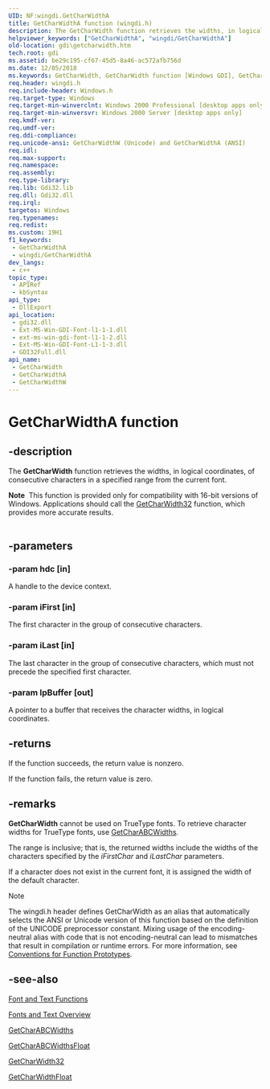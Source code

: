 ```yaml
---
UID: NF:wingdi.GetCharWidthA
title: GetCharWidthA function (wingdi.h)
description: The GetCharWidth function retrieves the widths, in logical coordinates, of consecutive characters in a specified range from the current font. (ANSI)
helpviewer_keywords: ["GetCharWidthA", "wingdi/GetCharWidthA"]
old-location: gdi\getcharwidth.htm
tech.root: gdi
ms.assetid: be29c195-cf67-45d5-8a46-ac572afb756d
ms.date: 12/05/2018
ms.keywords: GetCharWidth, GetCharWidth function [Windows GDI], GetCharWidthA, GetCharWidthW, _win32_GetCharWidth, gdi.getcharwidth, wingdi/GetCharWidth, wingdi/GetCharWidthA, wingdi/GetCharWidthW
req.header: wingdi.h
req.include-header: Windows.h
req.target-type: Windows
req.target-min-winverclnt: Windows 2000 Professional [desktop apps only]
req.target-min-winversvr: Windows 2000 Server [desktop apps only]
req.kmdf-ver: 
req.umdf-ver: 
req.ddi-compliance: 
req.unicode-ansi: GetCharWidthW (Unicode) and GetCharWidthA (ANSI)
req.idl: 
req.max-support: 
req.namespace: 
req.assembly: 
req.type-library: 
req.lib: Gdi32.lib
req.dll: Gdi32.dll
req.irql: 
targetos: Windows
req.typenames: 
req.redist: 
ms.custom: 19H1
f1_keywords:
 - GetCharWidthA
 - wingdi/GetCharWidthA
dev_langs:
 - c++
topic_type:
 - APIRef
 - kbSyntax
api_type:
 - DllExport
api_location:
 - gdi32.dll
 - Ext-MS-Win-GDI-Font-l1-1-1.dll
 - ext-ms-win-gdi-font-l1-1-2.dll
 - Ext-MS-Win-GDI-Font-L1-1-3.dll
 - GDI32Full.dll
api_name:
 - GetCharWidth
 - GetCharWidthA
 - GetCharWidthW
---
```


# GetCharWidthA function


## -description

The <b>GetCharWidth</b> function retrieves the widths, in logical coordinates, of consecutive characters in a specified range from the current font.
<div class="alert"><b>Note</b>  This function is provided only for compatibility with 16-bit versions of Windows. Applications should call the <a href="/windows/desktop/api/wingdi/nf-wingdi-getcharwidth32a">GetCharWidth32</a> function, which provides more accurate results.</div><div> </div>

## -parameters

### -param hdc [in]

A handle to the device context.

### -param iFirst [in]

The first character in the group of consecutive characters.

### -param iLast [in]

The last character in the group of consecutive characters, which must not precede the specified first character.

### -param lpBuffer [out]

A pointer to a buffer that receives the character widths, in logical coordinates.

## -returns

If the function succeeds, the return value is nonzero.

If the function fails, the return value is zero.

## -remarks

<b>GetCharWidth</b> cannot be used on TrueType fonts. To retrieve character widths for TrueType fonts, use <a href="/windows/desktop/api/wingdi/nf-wingdi-getcharabcwidthsa">GetCharABCWidths</a>.

The range is inclusive; that is, the returned widths include the widths of the characters specified by the <i>iFirstChar</i> and <i>iLastChar</i> parameters.

If a character does not exist in the current font, it is assigned the width of the default character.





> [!NOTE]
> The wingdi.h header defines GetCharWidth as an alias that automatically selects the ANSI or Unicode version of this function based on the definition of the UNICODE preprocessor constant. Mixing usage of the encoding-neutral alias with code that is not encoding-neutral can lead to mismatches that result in compilation or runtime errors. For more information, see [Conventions for Function Prototypes](/windows/win32/intl/conventions-for-function-prototypes).

## -see-also

<a href="/windows/desktop/gdi/font-and-text-functions">Font and Text Functions</a>



<a href="/windows/desktop/gdi/fonts-and-text">Fonts and Text Overview</a>



<a href="/windows/desktop/api/wingdi/nf-wingdi-getcharabcwidthsa">GetCharABCWidths</a>



<a href="/windows/desktop/api/wingdi/nf-wingdi-getcharabcwidthsfloata">GetCharABCWidthsFloat</a>



<a href="/windows/desktop/api/wingdi/nf-wingdi-getcharwidth32a">GetCharWidth32</a>



<a href="/windows/desktop/api/wingdi/nf-wingdi-getcharwidthfloata">GetCharWidthFloat</a>
